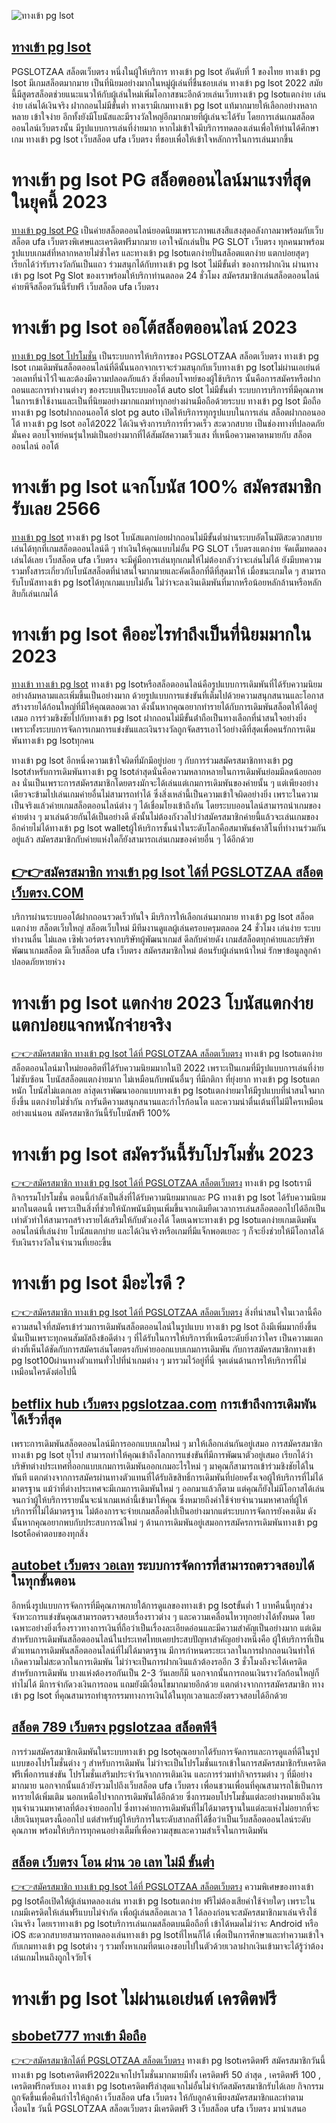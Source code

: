 ![ทางเข้า pg lsot](https://pgslotzaa.com/wp-content/uploads/2022/06/pgslotzaa.png) 
## [ทางเข้า pg lsot](https://atom.io/packages/ทางเข้า%20pg%20lsot%20PGSLOTZAA%20สล็อตเว็บตรง)
PGSLOTZAA สล็อตเว็บตรง หนึ่งในผู้ให้บริการ ทางเข้า pg lsot  อันดับที่ 1 ของไทย ทางเข้า pg lsot มีเกมสล็อตมากมาย เป็นที่นิยมอย่างมากในหมู่ผู้เล่นที่ชื่นชอบเล่น ทางเข้า pg lsot 2022 สมัยนี้มีสูตรสล็อตช่วยแนะแนวให้กับผู้เล่นใหม่เพิ่มโอกาสชนะอีกด้วยเล่นเว็บทางเข้า pg lsotแตกง่าย เล่นง่าย เล่นได้เงินจริง ฝากถอนไม่มีขั้นต่ำ ทางเรามีเกมทางเข้า pg lsot แท้มากมายให้เลือกอย่างหลากหลาย เข้าใจง่าย อีกทั้งยังมีโบนัสและมีรางวัลใหญ่อีกมากมายที่ผู้เล่นจะได้รับ โดยการเล่นเกมสล็อตออนไลน์เว็บตรงนั้น มีรูปแบบการเล่นที่ง่ายมาก หากไม่เข้าใจมีบริการทดลองเล่นเพื่อให้ท่านได้ศึกษาเกม ทางเข้า pg lsot เว็บสล็อต ufa เว็บตรง ที่ชอบเพื่อให้เข้าใจหลักการในการเล่นมากขึ้น

# ทางเข้า pg lsot PG สล็อตออนไลน์มาแรงที่สุดในยุคนี้ 2023
[ทางเข้า pg lsot PG](https://bit.ly/pgslotzaa) เป็นค่ายสล็อตออนไลน์ยอดนิยมเพราะภาพแสงสีแสงสุดอลังกาลมาพร้อมกับเว็บสล็อต ufa เว็บตรงพิเศษและเครดิตฟรีมากมาย เอาใจนักเล่นปั่น PG SLOT เว็บตรง ทุกคนมาพร้อมรูปแบบเกมส์ที่หลากหลายไม่ซ้ำใคร และทางเข้า pg lsotแตกง่ายปั่นสล็อตแตกง่าย แตกบ่อยสุดๆ เรียกได้ว่ารับรางวัลกันเป็นแถว ร่วมสนุกได้กับทางเข้า pg lsot ไม่มีขั้นต่ำ ของการฝากเงิน ผ่านทางเข้า pg lsot Pg Slot ของเราพร้อมให้บริกาท่านตลอด 24 ชั่วโมง สมัครสมาชิกเล่นสล็อตออนไลน์ค่ายพีจีสล็อตวันนี้รับฟรี เว็บสล็อต ufa เว็บตรง

 
# ทางเข้า pg lsot ออโต้สล็อตออนไลน์ 2023
[ทางเข้า pg lsot โปรโมชั่น](https://pgslotzaa.com/category/%e0%b9%82%e0%b8%9b%e0%b8%a3%e0%b9%82%e0%b8%a1%e0%b8%8a%e0%b8%b1%e0%b9%88%e0%b8%99/) เป็นระบบการให้บริการของ PGSLOTZAA สล็อตเว็บตรง ทางเข้า pg lsot เกมเดิมพันสล็อตออนไลน์ที่ดีนั้นนอกจากเราจะร่วมสนุกกับเว็บทางเข้า pg lsotไม่ผ่านเอเย่นต์ วอเลทที่น่าไว้ใจและต้องมีความปลอดภัยแล้ว สิ่งที่ตอบโจทย์ของผู้ใช้บริการ นั้นคือการสมัครหรือฝากถอนและการทำงานต่างๆ ของระบบเป็นระบบออโต้ auto slot ไม่มีขั้นต่ำ ระบบการบริการที่มีคุณภาพในการเข้าใช้งานและเป็นที่นิยมอย่างมากแถมทำทุกอย่างผ่านมือถือด้วยระบบ ทางเข้า pg lsot มือถือ ทางเข้า pg lsotฝากถอนออโต้ slot pg auto เปิดให้บริการทุกรูปแบบในการเล่น สล็อตฝากถอนออโต้ ทางเข้า pg lsot ออโต้2022 ได้เงินจริงการบริการที่รวดเร็ว สะดวกสบาย เป็นช่องทางที่ปลอดภัย มั่นคง ตอบโจทย์คนรุ่นใหม่เป็นอย่างมากที่ได้สัมผัสความเร็วแสง ที่เหนือความคาดหมายกับ สล็อตออนไลน์ ออโต้

# ทางเข้า pg lsot แจกโบนัส 100% สมัครสมาชิกรับเลย 2566
[ทางเข้า pg lsot](https://pgslotzaa.com) ทางเข้า pg lsot โบนัสแตกบ่อยฝากถอนไม่มีขั้นต่ำผ่านระบบอัตโนมัติสะดวกสบาย เล่นได้ทุกที่เกมสล็อตออนไลน์ดี ๆ ทำเงินให้คุณแบบไม่อั้น PG SLOT เว็บตรงแตกง่าย จัดเต็มทดลองเล่นได้เลย เว็บสล็อต ufa เว็บตรง จะมีคู่มือการเล่นทุกเกมให้ไม่ต้องกลัวว่าจะเล่นไม่ได้ ยังมีบทความรวมทั้งสาระเกี่ยวกับโบนัสสล็อตที่น่าสนใจมากมายและคัดเลือกที่ดีที่สุดมาให้ เมื่อชนะเกมใด ๆ สามารถรับโบนัสทางเข้า pg lsotได้ทุกเกมแบบไม่อั้น ไม่ว่าจะลงเงินเดิมพันที่มากหรือน้อยหลักล้านหรือหลักสิบก็เล่นเกมได้

# ทางเข้า pg lsot คืออะไรทำถึงเป็นที่นิยมมากใน 2023
[ทางเข้า ทางเข้า pg lsot](https://zaabet.net/register) ทางเข้า pg lsotหรือสล็อตออนไลน์คือรูปแบบการเดิมพันที่ได้รับความนิยมอย่างล้มหลามและเพิ่มขึ้นเป็นอย่างมาก ด้วยรูปแบบการแข่งขันที่เต็มไปด้วยความสนุกสนานและโอกาสสร้างรายได้ก้อนใหญ่ที่มีให้คุณตลอดเวลา ดังนั้นหากคุณอยากทำรายได้กับการเดิมพันสล็อตให้ได้อยู่เสมอ การร่วมชิงชัยไปกับทางเข้า pg lsot ฝากถอนไม่มีขั้นต่ําถือเป็นทางเลือกที่น่าสนใจอย่างยิ่ง เพราะทั้งระบบการจัดการเกมการแข่งขันและเงินรางวัลถูกจัดสรรเอาไว้อย่างดีที่สุดเพื่อคนรักการเดิมพันทางเข้า pg lsotทุกคน

ทางเข้า pg lsot อีกหนึ่งความเข้าใจผิดที่มักมีอยู่บ่อย ๆ กับการร่วมสมัครสมาชิกทางเข้า pg lsotสำหรับการเดิมพันทางเข้า pg lsotล่าสุดนั่นคือความหลากหลายในการเดิมพันย่อมมีลดน้อยถอยลง นั่นเป็นเพราะการสมัครสมาชิกโดยตรงมักจะได้เล่นแต่เกมการเดิมพันของค่ายนั้น ๆ แต่เพียงอย่างเดียวจะข้ามไปเล่นเกมค่ายอื่นไม่สามารถทำได้ ซึ่งสิ่งเหล่านี้เป็นความเข้าใจผิดอย่างยิ่ง เพราะในความเป็นจริงแล้วค่ายเกมสล็อตออนไลน์ต่าง ๆ ได้เชื่อมโยงเข้าถึงกัน โดยระบบออนไลน์สามารถนำเกมของค่ายต่าง ๆ มาเล่นด้วยกันได้เป็นอย่างดี ดังนั้นไม่ต้องกังวลไปว่าสมัครสมาชิกค่ายนี้แล้วจะเล่นเกมของอีกค่ายไม่ได้ทางเข้า pg lsot walletผู้ให้บริการชั้นนำในระดับโลกคือสมาพันธ์คาสิโนที่ทำงานร่วมกันอยู่แล้ว สมัครสมาชิกกับค่ายแห่งใดก็ยังสามารถเล่นเกมของค่ายอื่น ๆ ได้อีกด้วย 
 
## [👉👉สมัครสมาชิก ทางเข้า pg lsot ได้ที่ PGSLOTZAA สล็อตเว็บตรง.COM](https://bit.ly/pgslotzaa) 
บริการผ่านระบบออโต้ฝากถอนรวดเร็วทันใจ
มีบริการให้เลือกเล่นมากมาย ทางเข้า pg lsot สล็อตแตกง่าย สล็อตเว็บใหญ่ สล็อตเว็บใหม่
มีทีมงานดูแลผู้เล่นครอบครุมตลอด 24 ชั่วโมง
เล่นง่าย ระบบทำงานลื่น ไม่แลค เซิฟเวอร์ตรงจากบริษัทผู้พัฒนาเกมส์
ดีลกับค่ายดัง เกมส์สล็อตทุกค่ายและบริษัทพัฒนาเกมสล็อต
มีเว็บสล็อต ufa เว็บตรง สมัครสมาชิกใหม่ ต้อนรับผู้เล่นหน้าใหม่
รักษาข้อมูลลูกค้า ปลอดภัยหายห่วง

# ทางเข้า pg lsot แตกง่าย 2023 โบนัสแตกง่ายแตกบ่อยแจกหนักจ่ายจริง
[👉👉สมัครสมาชิก ทางเข้า pg lsot ได้ที่ PGSLOTZAA สล็อตเว็บตรง](https://bit.ly/pgslotzaa)  ทางเข้า pg lsotแตกง่าย สล็อตออนไลน์มาใหม่ยอดฮิตที่ได้รับความนิยมมากในปี 2022 เพราะเป็นเกมที่มีรูปแบบการเล่นที่ง่าย ไม่ซับซ้อน โบนัสสล็อตแตกง่ายมาก ไม่เหมือนกับพนันอื่นๆ ที่มีกติกา ที่ยุ่งยาก ทางเข้า pg lsotแตกหนัก โบนัสไม่แตกเลย ลา่สุดเราพัฒนาออกแบบทางเข้า pg lsotแตกง่ายมาให้มีรูปแบบที่น่าสนใจมากยิ่งขึ้น แตกง่ายไม่ซ้ำกัน การันตีความสนุกสนานและกำไรก้อนโต และความน่าตื่นเต้นที่ไม่มีใครเหมือนอย่างแน่นอน สมัครสมาชิกวันนี้รับโบนัสฟรี 100%

# ทางเข้า pg lsot สมัครวันนี้รับโปรโมชั่น 2023
[👉👉สมัครสมาชิก ทางเข้า pg lsot ได้ที่ PGSLOTZAA สล็อตเว็บตรง](https://bit.ly/pgslotzaa)   ทางเข้า pg lsotเรามีกิจกรรมโปรโมชั่น ตอนนี้กำลังเป็นสิ่งที่ได้รับความนิยมมากและ PG ทางเข้า pg lsot ได้รับความนิยมมากในตอนนี้ เพราะเป็นสิ่งที่ช่วยให้นักพนันมีทุนเพิ่มขึ้นจากเดิมยืดเวลาการเล่นสล็อตออกไปได้อีกเป็นเท่าตัวทำให้สามารถสร้างรายได้เสริมให้กับตัวเองได้ โดยเฉพาะทางเข้า pg lsotแตกง่ายเกมเดิมพันออนไลน์ที่เล่นง่าย โบนัสแตกบ่าย และได้เงินจริงหรือเกมที่มีแจ็กพอตเยอะ ๆ ก็จะยิ่งช่วยให้มีโอกาสได้รับเงินรางวัลในจำนวนที่เยอะขึ้น 

# ทางเข้า pg lsot มีอะไรดี ?
[👉👉สมัครสมาชิก ทางเข้า pg lsot ได้ที่ PGSLOTZAA สล็อตเว็บตรง](https://bit.ly/pgslotzaa)  สิ่งที่น่าสนใจในเวลานี้คือความสนใจที่สมัครเข้าร่วมการเดิมพันสล็อตออนไลน์ในรูปแบบ ทางเข้า pg lsot ถึงมีเพิ่มมากยิ่งขึ้น นั่นเป็นเพราะทุกคนสัมผัสถึงข้อดีต่าง ๆ ที่ได้รับในการให้บริการที่เหนือระดับยิ่งกว่าใคร เป็นความแตกต่างที่เห็นได้ชัดกับการสมัครเล่นโดยตรงกับค่ายออกแบบเกมการเดิมพัน กับการสมัครสมาชิกทางเข้า pg lsot100ผ่านทางตัวแทนทั่วไปที่นำเกมต่าง ๆ มารวมไว้อยู่ที่นี่ จุดเด่นด้านการให้บริการที่ไม่เหมือนใครดังต่อไปนี้

## [betflix hub เว็บตรง pgslotzaa.com](https://atom.io/packages/betflix%20hub%20%E0%B9%80%E0%B8%A7%E0%B9%87%E0%B8%9A%E0%B8%95%E0%B8%A3%E0%B8%87%20pgslotzaa.com) การเข้าถึงการเดิมพันได้เร็วที่สุด
เพราะการเดิมพันสล็อตออนไลน์มีการออกแบบเกมใหม่ ๆ มาให้เลือกเล่นกันอยู่เสมอ การสมัครสมาชิก ทางเข้า pg lsot ยุโรป สามารถทำให้คุณเข้าถึงโลกการแข่งขันที่มีการพัฒนาตัวอยู่เสมอ เรียกได้ว่าบริษัทต่างประเทศที่ออกแบบเกมการเดิมพันออกเกมอะไรใหม่ ๆ มาคุณก็สามารถเข้าร่วมชิงชัยได้ในทันที แตกต่างจากการสมัครผ่านทางตัวแทนที่ได้รับลิขสิทธิ์การเดิมพันที่บ่อยครั้งเจอผู้ให้บริการที่ไม่ได้มาตรฐาน แม้ว่าที่ต่างประเทศจะมีเกมการเดิมพันใหม่ ๆ ออกมาแล้วก็ตาม แต่คุณก็ยังไม่มีโอกาสได้เล่นจนกว่าผู้ให้บริการรายนั้นจะนำเกมเหล่านี้เข้ามาให้คุณ ซึ่งหมายถึงค่าใช้จ่ายจำนวนมหาศาลที่ผู้ให้บริการที่ไม่ได้มาตรฐาน ไม่ต้องการจะจ่ายเกมสล็อตไปเป็นอย่างมากแต่ระบบการจัดการยังคงเดิม ดังนั้นหากคุณอยากพบกับประสบการณ์ใหม่ ๆ ด้านการเดิมพันอยู่เสมอการสมัครการเดิมพันทางเข้า pg lsotคือคำตอบของทุกสิ่ง

## [autobet เว็บตรง วอเลท](https://atom.io/packages/autobet%20%E0%B9%80%E0%B8%A7%E0%B9%87%E0%B8%9A%E0%B8%95%E0%B8%A3%E0%B8%87%20%E0%B8%A7%E0%B8%AD%E0%B9%80%E0%B8%A5%E0%B8%97) ระบบการจัดการที่สามารถตรวจสอบได้ในทุกขั้นตอน
อีกหนึ่งรูปแบบการจัดการที่มีคุณภาพภายใต้การดูแลของทางเข้า pg lsotขั้นต่ำ 1 บาทคืนนี้ทุกช่วงจังหวะการแข่งขันคุณสามารถตรวจสอบเรื่องราวต่าง ๆ และความเคลื่อนไหวทุกอย่างได้ทั้งหมด โดยเฉพาะอย่างยิ่งเรื่องราวทางการเงินที่ถือว่าเป็นเรื่องละเอียดอ่อนและมีความสำคัญเป็นอย่างมาก แต่เดิมสำหรับการเดิมพันสล็อตออนไลน์ในประเทศไทยเคยประสบปัญหาสำคัญอย่างหนึ่งคือ ผู้ให้บริการที่เป็นตัวแทนการเดิมพันสล็อตออนไลน์ที่ไม่ได้มาตรฐาน มีการกำหนดระยะเวลาในการฝากถอนเงินทำให้เกิดความไม่สะดวกในการเดิมพัน ไม่ว่าจะเป็นการฝากเงินแล้วต้องรออีก 3 ชั่วโมงถึงจะได้เครดิตสำหรับการเดิมพัน บางแห่งต้องรอกันเป็น 2-3 วันเลยก็มี นอกจากนั้นการถอนเงินรางวัลก้อนใหญ่ก็ทำไม่ได้ มีการจำกัดวงเงินการถอน แถมยังมีเงื่อนไขมากมายอีกด้วย แตกต่างจากการสมัครสมาชิก ทางเข้า pg lsot ที่คุณสามารถทำธุรกรรมทางการเงินได้ในทุกเวลาและยังตรวจสอบได้อีกด้วย

## [สล็อต 789 เว็บตรง pgslotzaa สล็อตพีจี](https://atom.io/packages/%E0%B8%AA%E0%B8%A5%E0%B9%87%E0%B8%AD%E0%B8%95%20789%20%E0%B9%80%E0%B8%A7%E0%B9%87%E0%B8%9A%E0%B8%95%E0%B8%A3%E0%B8%87%20pgslotzaa%20%E0%B8%AA%E0%B8%A5%E0%B9%87%E0%B8%AD%E0%B8%95%E0%B8%9E%E0%B8%B5%E0%B8%88%E0%B8%B5)
การร่วมสมัครสมาชิกเดิมพันในระบบทางเข้า pg lsotคุณอยากได้รับการจัดการและการดูแลที่ดีในรูปแบบของโปรโมชั่นต่าง ๆ สำหรับการเดิมพัน ไม่ว่าจะเป็นโปรโมชั่นแรกเข้าในการสมัครสมาชิกรับเครดิตฟรีเพื่อการแข่งขัน โปรโมชั่นเสริมประจำวันจากการเติมเงิน และการร่วมทำกิจกรรมต่าง ๆ ที่มีอย่างมากมาย นอกจากนั้นแล้วยังรวมไปถึงเว็บสล็อต ufa เว็บตรง เพื่อนชวนเพื่อนที่คุณสามารถใช้เป็นการหารายได้เพิ่มเติม นอกเหนือไปจากการเดิมพันได้อีกด้วย ซึ่งการมอบโปรโมชั่นแต่ละอย่างหมายถึงเงินทุนจำนวนมหาศาลที่ต้องจ่ายออกไป ซึ่งทางค่ายการเดิมพันที่ไม่ได้มาตรฐานในแต่ละแห่งไม่อยากที่จะเสียเงินทุนตรงนี้ออกไป แต่สำหรับผู้ให้บริการในระดับสากลที่ได้ชื่อว่าเป็นเว็บสล็อตออนไลน์ระดับคุณภาพ พร้อมให้บริการทุกคนอย่างเต็มที่เพื่อความสุขและความสำเร็จในการเดิมพัน

## [สล็อต เว็บตรง โอน ผ่าน วอ เลท ไม่มี ขั้นต่ำ](https://atom.io/packages/%E0%B8%AA%E0%B8%A5%E0%B9%87%E0%B8%AD%E0%B8%95%20%E0%B9%80%E0%B8%A7%E0%B9%87%E0%B8%9A%E0%B8%95%E0%B8%A3%E0%B8%87%20%E0%B9%82%E0%B8%AD%E0%B8%99%20%E0%B8%9C%E0%B9%88%E0%B8%B2%E0%B8%99%20%E0%B8%A7%E0%B8%AD%20%E0%B9%80%E0%B8%A5%E0%B8%97%20%E0%B9%84%E0%B8%A1%E0%B9%88%E0%B8%A1%E0%B8%B5%20%E0%B8%82%E0%B8%B1%E0%B9%89%E0%B8%99%E0%B8%95%E0%B9%88%E0%B8%B3)
[👉👉สมัครสมาชิก ทางเข้า pg lsot ได้ที่ PGSLOTZAA สล็อตเว็บตรง](https://bit.ly/pgslotzaa)  ความพิเศษของทางเข้า pg lsotคือเปิดให้ผู้เล่นทดลองเล่น ทางเข้า pg lsotแตกง่าย ฟรีไม่ต้องเสียค่าใช้จ่ายใดๆ เพราะในเกมมีเครดิตให้เล่นฟรีแบบไม่จำกัด เพื่อผู้เล่นสล็อตเลเวล 1 ได้ลองก่อนจะสมัครสมาชิกมาเล่นจริงใช้เงินจริง โดยเราทางเข้า pg lsotบริการเล่นเกมสล็อตบนมือถือที่ เข้าได้หมดไม่ว่าจะ Android หรือ iOS สะดวกสบายสามารถทดลองเล่นทางเข้า pg lsotที่ไหนก็ได้ เพื่อเป็นการศึกษาและทำความเข้าใจกับเกมทางเข้า pg lsotต่าง ๆ รวมทั้งหาเกมที่ตนเองชอบไปในตัวด้วยเวลาฝากเงินเข้ามาจะได้รู้ว่าต้องเล่นเกมไหนถึงถูกใจวัยโจ๋

# ทางเข้า pg lsot ไม่ผ่านเอเย่นต์ เครดิตฟรี
## [sbobet777 ทางเข้า มือถือ](https://atom.io/packages/sbobet777%20%E0%B8%97%E0%B8%B2%E0%B8%87%E0%B9%80%E0%B8%82%E0%B9%89%E0%B8%B2%20%E0%B8%A1%E0%B8%B7%E0%B8%AD%E0%B8%96%E0%B8%B7%E0%B8%AD)
[👉👉สมัครสมาชิกได้ที่ PGSLOTZAA สล็อตเว็บตรง](https://bit.ly/pgslotzaa)  ทางเข้า pg lsotเครดิตฟรี สมัครสมาชิกวันนี้ทางเข้า pg lsotเครดิตฟรี2022แจกโปรโมชั่นมากมายมีทั้ง เครดิตฟรี 50 ล่าสุด , เครดิตฟรี 100 , เครดิตฟรีกดรับเอง ทางเข้า pg lsotเครดิตฟรีล่าสุดแจกไม่อั้นไม่จำกัดสมัครสมาชิกรับได้เลย กิจกรรมถูกจัดขึ้นเพื่อคืนกำไรให้ลูกค้า เว็บสล็อต ufa เว็บตรง ให้กับลูกค้าเพียงสมัครสมาชิกและทำตามเงื่อนไข วันนี้ PGSLOTZAA สล็อตเว็บตรง มีเครดิตฟรี 3 เว็บสล็อต ufa เว็บตรง มานำเสนอ
